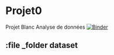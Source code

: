 # Projet0
Projet  Blanc Analyse de données
[![Binder](https://mybinder.org/badge_logo.svg)](https://mybinder.org/v2/gh/NaderCYBERR/Projet0/main?labpath=index.ipynb)
## :file _folder  dataset

